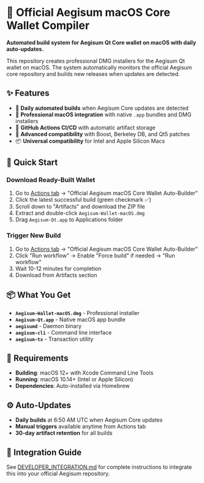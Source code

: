 # 🍎 Official Aegisum macOS Core Wallet Compiler

**Automated build system for Aegisum Qt Core wallet on macOS with daily auto-updates.**

This repository creates professional DMG installers for the Aegisum Qt wallet on macOS. The system automatically monitors the official Aegisum core repository and builds new releases when updates are detected.

## ✨ Features

- 🔄 **Daily automated builds** when Aegisum Core updates are detected
- 🍎 **Professional macOS integration** with native `.app` bundles and DMG installers
- 🚀 **GitHub Actions CI/CD** with automatic artifact storage
- 🔧 **Advanced compatibility** with Boost, Berkeley DB, and Qt5 patches
- 📦 **Universal compatibility** for Intel and Apple Silicon Macs

## 🚀 Quick Start

### Download Ready-Built Wallet
1. Go to [Actions tab](../../actions) → "Official Aegisum macOS Core Wallet Auto-Builder"
2. Click the latest successful build (green checkmark ✅)
3. Scroll down to "Artifacts" and download the ZIP file
4. Extract and double-click `Aegisum-Wallet-macOS.dmg`
5. Drag `Aegisum-Qt.app` to Applications folder

### Trigger New Build
1. Go to [Actions tab](../../actions) → "Official Aegisum macOS Core Wallet Auto-Builder"
2. Click "Run workflow" → Enable "Force build" if needed → "Run workflow"
3. Wait 10-12 minutes for completion
4. Download from Artifacts section

## 📦 What You Get

- **`Aegisum-Wallet-macOS.dmg`** - Professional installer
- **`Aegisum-Qt.app`** - Native macOS app bundle
- **`aegisumd`** - Daemon binary
- **`aegisum-cli`** - Command line interface
- **`aegisum-tx`** - Transaction utility

## 🔧 Requirements

- **Building**: macOS 12+ with Xcode Command Line Tools
- **Running**: macOS 10.14+ (Intel or Apple Silicon)
- **Dependencies**: Auto-installed via Homebrew

## ⚙️ Auto-Updates

- **Daily builds** at 6:50 AM UTC when Aegisum Core updates
- **Manual triggers** available anytime from Actions tab
- **30-day artifact retention** for all builds

## 🔄 Integration Guide

See [DEVELOPER_INTEGRATION.md](DEVELOPER_INTEGRATION.md) for complete instructions to integrate this into your official Aegisum repository.
